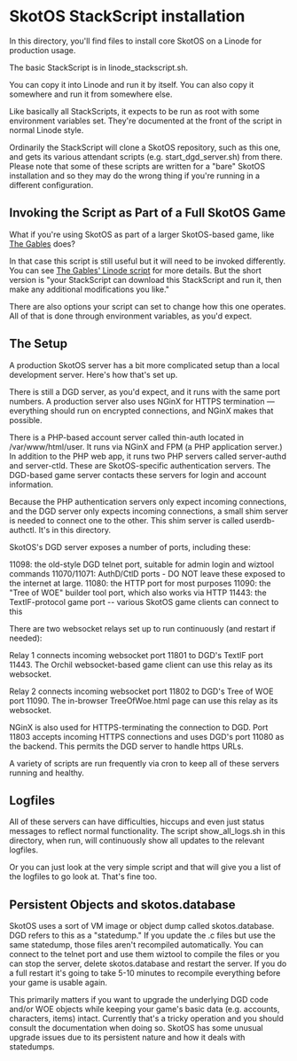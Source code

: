 # SkotOS StackScript installation

In this directory, you'll find files to install core SkotOS on a Linode for production usage.

The basic StackScript is in linode_stackscript.sh.

You can copy it into Linode and run it by itself. You can also copy it somewhere and run it from somewhere else.

Like basically all StackScripts, it expects to be run as root with some environment variables set. They're documented at the front of the script in normal Linode style.

Ordinarily the StackScript will clone a SkotOS repository, such as this one, and gets its various attendant scripts (e.g. start_dgd_server.sh) from there. Please note that some of these scripts are written for a "bare" SkotOS installation and so they may do the wrong thing if you're running in a different configuration.

## Invoking the Script as Part of a Full SkotOS Game

What if you're using SkotOS as part of a larger SkotOS-based game, like [The Gables](https://github.com/ChatTheatre/gables_game) does?

In that case this script is still useful but it will need to be invoked differently. You can see [The Gables' Linode script](https://github.com/ChatTheatre/gables_game/blob/master/app_stackscript.sh) for more details. But the short version is "your StackScript can download this StackScript and run it, then make any additional modifications you like."

There are also options your script can set to change how this one operates. All of that is done through environment variables, as you'd expect.

## The Setup

A production SkotOS server has a bit more complicated setup than a local development server. Here's how that's set up.

There is still a DGD server, as you'd expect, and it runs with the same port numbers. A production server also uses NGinX for HTTPS termination &mdash; everything should run on encrypted connections, and NGinX makes that possible.

There is a PHP-based account server called thin-auth located in /var/www/html/user. It runs via NGinX and FPM (a PHP application server.) In addition to the PHP web app, it runs two PHP servers called server-authd and server-ctld. These are SkotOS-specific authentication servers. The DGD-based game server contacts these servers for login and account information.

Because the PHP authentication servers only expect incoming connections, and the DGD server only expects incoming connections, a small shim server is needed to connect one to the other. This shim server is called userdb-authctl. It's in this directory.

SkotOS's DGD server exposes a number of ports, including these:

11098: the old-style DGD telnet port, suitable for admin login and wiztool commands
11070/11071: AuthD/CtlD ports - DO NOT leave these exposed to the internet at large.
11080: the HTTP port for most purposes
11090: the "Tree of WOE" builder tool port, which also works via HTTP
11443: the TextIF-protocol game port -- various SkotOS game clients can connect to this

There are two websocket relays set up to run continuously (and restart if needed):

Relay 1 connects incoming websocket port 11801 to DGD's TextIF port 11443. The Orchil websocket-based game client can use this relay as its websocket.

Relay 2 connects incoming websocket port 11802 to DGD's Tree of WOE port 11090. The in-browser TreeOfWoe.html page can use this relay as its websocket.

NGinX is also used for HTTPS-terminating the connection to DGD. Port 11803 accepts incoming HTTPS connections and uses DGD's port 11080 as the backend. This permits the DGD server to handle https URLs.

A variety of scripts are run frequently via cron to keep all of these servers running and healthy.

## Logfiles

All of these servers can have difficulties, hiccups and even just status messages to reflect normal functionality. The script show_all_logs.sh in this directory, when run, will continuously show all updates to the relevant logfiles.

Or you can just look at the very simple script and that will give you a list of the logfiles to go look at. That's fine too.

## Persistent Objects and skotos.database

SkotOS uses a sort of VM image or object dump called skotos.database. DGD refers to this as a "statedump." If you update the .c files but use the same statedump, those files aren't recompiled automatically. You can connect to the telnet port and use them wiztool to compile the files or you can stop the server, delete skotos.database and restart the server. If you do a full restart it's going to take 5-10 minutes to recompile everything before your game is usable again.

This primarily matters if you want to upgrade the underlying DGD code and/or WOE objects while keeping your game's basic data (e.g. accounts, characters, items) intact. Currently that's a tricky operation and you should consult the documentation when doing so. SkotOS has some unusual upgrade issues due to its persistent nature and how it deals with statedumps.
